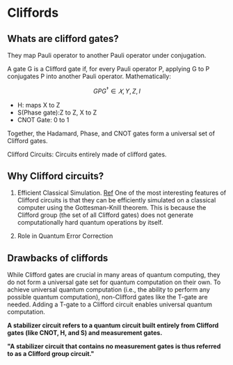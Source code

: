 # Cliffords

## Whats are clifford gates?

They map Pauli operator to another Pauli operator under conjugation.

A gate G is a Clifford gate if, for every Pauli operator P, applying G to P conjugates P into another Pauli operator. Mathematically: 

$$GPG^{†} ∈ {𝑋, Y, Z, I}$$ 

- H: maps X to Z
- S(Phase gate):Z to Z, X to Z
- CNOT Gate: 0 to 1

Together, the Hadamard, Phase, and CNOT gates form a universal set of Clifford gates.

Clifford Circuits: Circuits entirely made of clifford gates. 

## Why Clifford circuits?

1. Efficient Classical Simulation. [Ref](https://www.cs.umd.edu/~amchilds/teaching/w14/project-sample.pdf) 
One of the most interesting features of Clifford circuits is that they can be efficiently simulated on a classical computer using the Gottesman-Knill theorem. This is because the Clifford group (the set of all Clifford gates) does not generate computationally hard quantum operations by itself.

2. Role in Quantum Error Correction

## Drawbacks of cliffords

While Clifford gates are crucial in many areas of quantum computing, they do not form a universal gate set for quantum computation on their own. To achieve universal quantum computation (i.e., the ability to perform any possible quantum computation), non-Clifford gates like the T-gate are needed. Adding a T-gate to a Clifford circuit enables universal quantum computation.


**A stabilizer circuit refers to a quantum circuit built entirely from Clifford gates (like CNOT, H, and S) and measurement gates.**

**"A stabilizer circuit that contains no measurement gates is thus referred to as a Clifford group circuit."**
